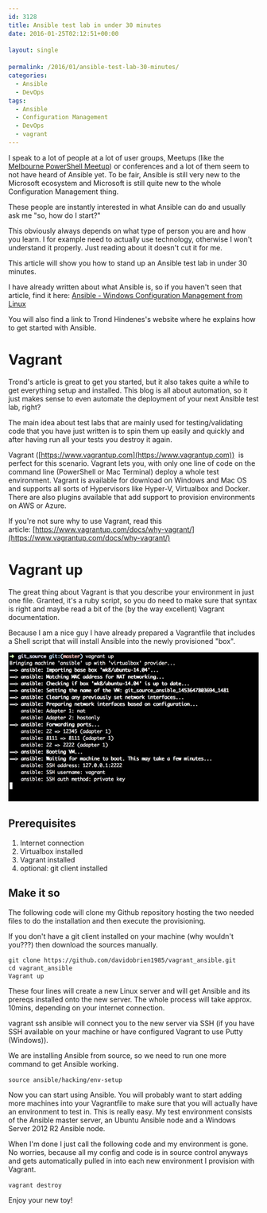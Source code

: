 ```yaml
---
id: 3128
title: Ansible test lab in under 30 minutes
date: 2016-01-25T02:12:51+00:00

layout: single

permalink: /2016/01/ansible-test-lab-30-minutes/
categories:
  - Ansible
  - DevOps
tags:
  - Ansible
  - Configuration Management
  - DevOps
  - vagrant
---
```

I speak to a lot of people at a lot of user groups, Meetups (like the [Melbourne PowerShell Meetup](http://www.meetup.com/Melbourne-PowerShell-Meetup/)) or conferences and a lot of them seem to not have heard of Ansible yet. To be fair, Ansible is still very new to the Microsoft ecosystem and Microsoft is still quite new to the whole Configuration Management thing.

These people are instantly interested in what Ansible can do and usually ask me "so, how do I start?"

This obviously always depends on what type of person you are and how you learn. I for example need to actually use technology, otherwise I won't understand it properly. Just reading about it doesn't cut it for me.

This article will show you how to stand up an Ansible test lab in under 30 minutes.

I have already written about what Ansible is, so if you haven't seen that article, find it here: [Ansible - Windows Configuration Management from Linux](/2015/08/windows-configuration-management-from-nix-with-ansible/)

You will also find a link to Trond Hindenes's website where he explains how to get started with Ansible.

# Vagrant

Trond's article is great to get you started, but it also takes quite a while to get everything setup and installed. This blog is all about automation, so it just makes sense to even automate the deployment of your next Ansible test lab, right?

The main idea about test labs that are mainly used for testing/validating code that you have just written is to spin them up easily and quickly and after having run all your tests you destroy it again.

Vagrant ([https://www.vagrantup.com](https://www.vagrantup.com))  is perfect for this scenario. Vagrant lets you, with only one line of code on the command line (PowerShell or Mac Terminal) deploy a whole test environment. Vagrant is available for download on Windows and Mac OS and supports all sorts of Hypervisors like Hyper-V, Virtualbox and Docker. There are also plugins available that add support to provision environments on AWS or Azure.

If you're not sure why to use Vagrant, read this article: [https://www.vagrantup.com/docs/why-vagrant/](https://www.vagrantup.com/docs/why-vagrant/)

# Vagrant up

The great thing about Vagrant is that you describe your environment in just one file. Granted, it's a ruby script, so you do need to make sure that syntax is right and maybe read a bit of the (by the way excellent) Vagrant documentation.

Because I am a nice guy I have already prepared a Vagrantfile that includes a Shell script that will install Ansible into the newly provisioned "box".

![vagrant up](/media/2016/01/ansible_vagrant_up.png)

## Prerequisites

1. Internet connection
2. Virtualbox installed
3. Vagrant installed
4. optional: git client installed

## Make it so

The following code will clone my Github repository hosting the two needed files to do the installation and then execute the provisioning.

If you don't have a git client installed on your machine (why wouldn't you???) then download the sources manually.

```
git clone https://github.com/davidobrien1985/vagrant_ansible.git
cd vagrant_ansible
Vagrant up
```

These four lines will create a new Linux server and will get Ansible and its prereqs installed onto the new server. The whole process will take approx. 10mins, depending on your internet connection.

vagrant ssh ansible will connect you to the new server via SSH (if you have SSH available on your machine or have configured Vagrant to use Putty (Windows)).

We are installing Ansible from source, so we need to run one more command to get Ansible working.

`source ansible/hacking/env-setup`

Now you can start using Ansible. You will probably want to start adding more machines into your Vagrantfile to make sure that you will actually have an environment to test in. This is really easy. My test environment consists of the Ansible master server, an Ubuntu Ansible node and a Windows Server 2012 R2 Ansible node.

When I'm done I just call the following code and my environment is gone. No worries, because all my config and code is in source control anyways and gets automatically pulled in into each new environment I provision with Vagrant.

`vagrant destroy`

Enjoy your new toy!


